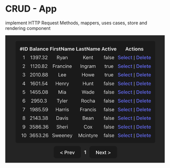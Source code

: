 # CRUD - App
implement HTTP Request Methods, mappers, uses cases, store and rendering component

<div align="center">
  <img src="./public/Screenshot.png">
</div>